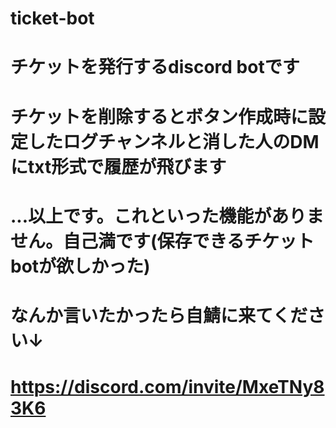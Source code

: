# ticket-bot
# チケットを発行するdiscord botです
# チケットを削除するとボタン作成時に設定したログチャンネルと消した人のDMにtxt形式で履歴が飛びます
# ...以上です。これといった機能がありません。自己満です(保存できるチケットbotが欲しかった)
# なんか言いたかったら自鯖に来てください↓
# https://discord.com/invite/MxeTNy83K6
